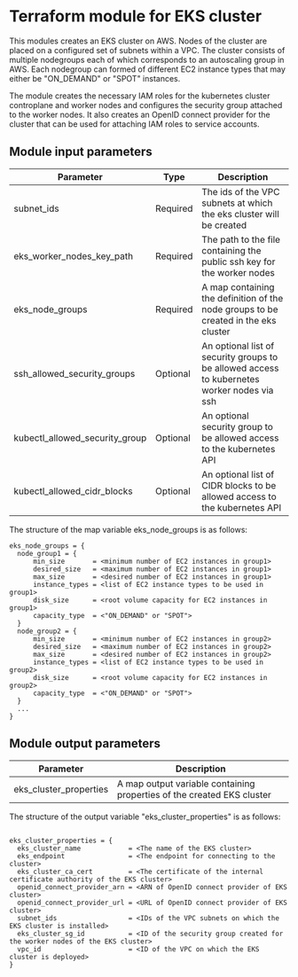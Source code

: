 # Terraform module for EKS cluster

This modules creates an EKS cluster on AWS. Nodes of the cluster are placed on a configured set of subnets within a VPC. The cluster consists of multiple nodegroups each of which corresponds to an autoscaling group in AWS. Each nodegroup can formed of different EC2 instance types that may either be "ON_DEMAND" or "SPOT" instances.

The module creates the necessary IAM roles for the kubernetes cluster controplane and worker nodes and configures the security group attached to the worker nodes. It also creates an OpenID connect provider for the cluster that can be used for attaching IAM roles to service accounts.

## Module input parameters

| Parameter                      | Type     | Description                                                                        |
| ------------------------------ |--------- | ---------------------------------------------------------------------------------- |
| subnet_ids                     | Required | The ids of the VPC subnets at which the eks cluster will be created                |
| eks_worker_nodes_key_path      | Required | The path to the file containing the public ssh key for the worker nodes            |
| eks_node_groups                | Required | A map containing the definition of the node groups to be created in the eks cluster |
| ssh_allowed_security_groups    | Optional | An optional list of security groups to be allowed access to kubernetes worker nodes via ssh |
| kubectl_allowed_security_group | Optional | An optional security group to be allowed access to the kubernetes API              |
| kubectl_allowed_cidr_blocks    | Optional | An optional list of CIDR blocks to be allowed access to the kubernetes API         |

The structure of the map variable eks_node_groups is as follows:

```
eks_node_groups = {
  node_group1 = {
      min_size       = <minimum number of EC2 instances in group1>
      desired_size   = <maximum number of EC2 instances in group1>
      max_size       = <desired number of EC2 instances in group1>
      instance_types = <list of EC2 instance types to be used in group1> 
      disk_size      = <root volume capacity for EC2 instances in group1>
      capacity_type  = <"ON_DEMAND" or "SPOT">
  }    
  node_group2 = {
      min_size       = <minimum number of EC2 instances in group2>
      desired_size   = <maximum number of EC2 instances in group2>
      max_size       = <desired number of EC2 instances in group2>
      instance_types = <list of EC2 instance types to be used in group2> 
      disk_size      = <root volume capacity for EC2 instances in group2>
      capacity_type  = <"ON_DEMAND" or "SPOT">
  }    
  ...
}
```

## Module output parameters

| Parameter                   | Description                                                               |
| --------------------------- | ------------------------------------------------------------------------- |
| eks_cluster_properties      | A map output variable containing properties of the created EKS cluster    |

The structure of the output variable "eks_cluster_properties" is as follows:

```

eks_cluster_properties = {
  eks_cluster_name            = <The name of the EKS cluster>
  eks_endpoint                = <The endpoint for connecting to the cluster>
  eks_cluster_ca_cert         = <The certificate of the internal certificate authority of the EKS cluster>
  openid_connect_provider_arn = <ARN of OpenID connect provider of EKS cluster>
  openid_connect_provider_url = <URL of OpenID connect provider of EKS cluster>
  subnet_ids                  = <IDs of the VPC subnets on which the EKS cluster is installed>
  eks_cluster_sg_id           = <ID of the security group created for the worker nodes of the EKS cluster>
  vpc_id                      = <ID of the VPC on which the EKS cluster is deployed>  
}
```